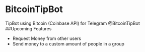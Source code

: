 # BitcoinTipBot
TipBot using Bitcoin (Coinbase API) for Telegram @BitcoinTipBot
##Upcoming Features
- Request Money from other users
- Send money to a custom amount of people in a group
